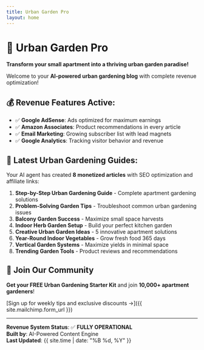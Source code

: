 ```yaml
---
title: Urban Garden Pro
layout: home
---
```


# 🌱 Urban Garden Pro

**Transform your small apartment into a thriving urban garden paradise!**

Welcome to your **AI-powered urban gardening blog** with complete revenue optimization!

## 💰 Revenue Features Active:
- ✅ **Google AdSense**: Ads optimized for maximum earnings
- ✅ **Amazon Associates**: Product recommendations in every article  
- ✅ **Email Marketing**: Growing subscriber list with lead magnets
- ✅ **Google Analytics**: Tracking visitor behavior and revenue

## 📝 Latest Urban Gardening Guides:

Your AI agent has created **8 monetized articles** with SEO optimization and affiliate links:

1. **Step-by-Step Urban Gardening Guide** - Complete apartment gardening solutions
2. **Problem-Solving Garden Tips** - Troubleshoot common urban gardening issues  
3. **Balcony Garden Success** - Maximize small space harvests
4. **Indoor Herb Garden Setup** - Build your perfect kitchen garden
5. **Creative Urban Garden Ideas** - 5 innovative apartment solutions
6. **Year-Round Indoor Vegetables** - Grow fresh food 365 days
7. **Vertical Garden Systems** - Maximize yields in minimal space
8. **Trending Garden Tools** - Product reviews and recommendations

## 📧 Join Our Community

**Get your FREE Urban Gardening Starter Kit** and join **10,000+ apartment gardeners**!

[Sign up for weekly tips and exclusive discounts →]({{ site.mailchimp.form_url }})

---

**Revenue System Status**: ✅ **FULLY OPERATIONAL**  
**Built by**: AI-Powered Content Engine  
**Last Updated**: {{ site.time | date: "%B %d, %Y" }}

<!-- Google AdSense -->
<script async src="https://pagead2.googlesyndication.com/pagead/js/adsbygoogle.js?client=ca-pub-7298798192334573" crossorigin="anonymous"></script>

<!-- Google Analytics -->
<script async src="https://www.googletagmanager.com/gtag/js?id=G-WQ33YZNRCQ"></script>
<script>
  window.dataLayer = window.dataLayer || [];
  function gtag(){dataLayer.push(arguments);}
  gtag('js', new Date());
  gtag('config', 'G-WQ33YZNRCQ');
</script>
